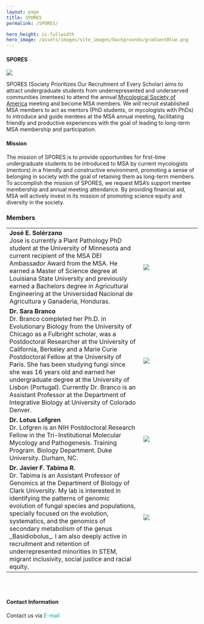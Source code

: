 ```yaml
---
layout: page
title: SPORES
permalink: /SPORES/

hero_height: is-fullwidth
hero_image: /assets/images/site_images/backgrounds/gradientBlue.png
---
```


#### SPORES  

![](/assets/images/site_images/spores.jpg)

SPORES (Society Prioritizes Our Recruitment of Every Scholar) aims to attract undergraduate students from underrepresented and underserved communities (mentees) to attend the annual [Mycological Society of America](https://msafungi.org/) meeting and become MSA members. We will recruit established MSA members to act as mentors (PhD students, or mycologists with PhDs) to introduce and guide mentees at the MSA annual meeting, facilitating friendly and productive experiences with the goal of leading to long-term MSA membership and participation.  

#### Mission  

The mission of SPORES is to provide opportunities for first-time undergraduate students to be introduced to MSA by current mycologists (mentors) in a friendly and constructive environment, promoting a sense of belonging in society with the goal of retaining them as long-term members. To accomplish the mission of SPORES, we request MSA’s support mentee membership and annual meeting attendance. By providing financial aid, MSA will actively invest in its mission of promoting science equity and diversity in the society. 


### Members   

<table style="width:100%; border:none;" cellspacing="10" >

<tr style="border:none;">
  <td style="border: none;font-size:16px;">
    <span style="font-weight:700;">José E. Solérzano</span>
    <br>
Jose is currently a Plant Pathology PhD student at the University of Minnesota and current recipient of the MSA DEI Ambassador Award from the MSA. He earned a Master of Science degree at Louisiana State University and previously earned a Bachelors degree in Agricultural Engineering at the Universidad Nacional de Agricultura y Ganaderia, Honduras.
  </td>
  <td style="width:30%;border:none;font-size:16px;">
    <img src= "{{ "/assets/images/site_images/Jose.jpg" | relative_url }}"/>
  </td>
</tr>


<tr style="border:none;">
  <td style="border: none;font-size:16px;">
    <span style="font-weight:700;">Dr. Sara Branco</span>
    <br>
Dr. Branco completed her Ph.D. in Evolutionary Biology from the University of Chicago as a Fulbright scholar, was a Postdoctoral Researcher at the University of California, Berkeley and a Marie Curie Postdoctoral Fellow at the University of Paris. She has been studying fungi since she was 16 years old and earned her undergraduate degree at the University of Lisbon (Portugal). Currently Dr. Branco is an Assistant Professor at the Department of Integrative Biology at University of Colorado Denver.
  </td>
  <td style="width:30%;border:none;font-size:16px;">
    <img src= "{{ "assets/images/site_images/sb.jpg" | relative_url }}"/>
  </td>
</tr>
  

<tr style="border:none;">
  <td style="border: none;font-size:16px;">
    <span style="font-weight:700;">Dr. Lotus Lofgren</span> 
<br>
Dr. Lofgren is an NIH Postdoctoral Research Fellow in the Tri-Institutional Molecular Mycology and Pathogenesis. Training Program. Biology Department. Duke University. Durham, NC.
    </td>
    <td style="width:30%;border:none;font-size:16px;">
	<img src= "{{ "assets/images/site_images/Lof.jpeg" | relative_url }}"/>
    </td>
</tr>

  
<tr style="border:none;">
  <td style="border: none;font-size:16px;">
    <span style="font-weight:700;"> Dr. Javier F. Tabima R.</span>
    <br>
Dr. Tabima is an Assistant Professor of Genomics at the Department of Biology of Clark University. My lab is interested in identifying the patterns of genomic evolution of fungal species and populations, specially focused on the evolution, systematics, and the genomics of secondary metabolism of the genus _Basidiobolus_. I am also deeply active in recruitment and retention of underrepresented minorities in STEM, migrant inclusivity, social justice and racial equity.
  </td>
  <td style="width:30%;border:none;font-size:16px;">
    <img src= "{{ "assets/images/site_images/jv.jpeg" | relative_url }}"/>
  </td>
</tr>
</table>


<br><br>

#### Contact Information  
Contact us via <a href="mailto:ortiz432@umn.edu" style="text-decoration: none; color:#039fb9">E-mail</a>
